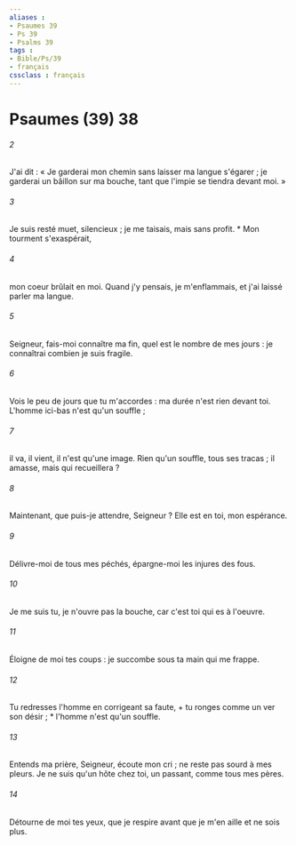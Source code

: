 ```yaml
---
aliases : 
- Psaumes 39
- Ps 39
- Psalms 39
tags : 
- Bible/Ps/39
- français
cssclass : français
---
```


# Psaumes (39) 38

###### 2
J'ai dit : « Je garderai mon chemin sans laisser ma langue s'égarer ; je garderai un bâillon sur ma bouche, tant que l'impie se tiendra devant moi. »
###### 3
Je suis resté muet, silencieux ; je me taisais, mais sans profit. * Mon tourment s'exaspérait,
###### 4
mon coeur brûlait en moi. Quand j'y pensais, je m'enflammais, et j'ai laissé parler ma langue.
###### 5
Seigneur, fais-moi connaître ma fin, quel est le nombre de mes jours : je connaîtrai combien je suis fragile.
###### 6
Vois le peu de jours que tu m'accordes : ma durée n'est rien devant toi. L'homme ici-bas n'est qu'un souffle ;
###### 7
il va, il vient, il n'est qu'une image. Rien qu'un souffle, tous ses tracas ; il amasse, mais qui recueillera ?
###### 8
Maintenant, que puis-je attendre, Seigneur ? Elle est en toi, mon espérance.
###### 9
Délivre-moi de tous mes péchés, épargne-moi les injures des fous.
###### 10
Je me suis tu, je n'ouvre pas la bouche, car c'est toi qui es à l'oeuvre.
###### 11
Éloigne de moi tes coups : je succombe sous ta main qui me frappe.
###### 12
Tu redresses l'homme en corrigeant sa faute, + tu ronges comme un ver son désir ; * l'homme n'est qu'un souffle.
###### 13
Entends ma prière, Seigneur, écoute mon cri ; ne reste pas sourd à mes pleurs. Je ne suis qu'un hôte chez toi, un passant, comme tous mes pères.
###### 14
Détourne de moi tes yeux, que je respire avant que je m'en aille et ne sois plus.

